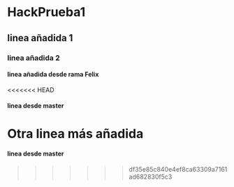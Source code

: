 # HackPrueba1
## linea añadida 1
### linea añadida 2
#### linea añadida desde rama Felix
<<<<<<< HEAD
#### linea desde master
Otra linea más añadida
=======
#### linea desde master
>>>>>>> df35e85c840e4ef8ca63309a7161ad682830f5c3
